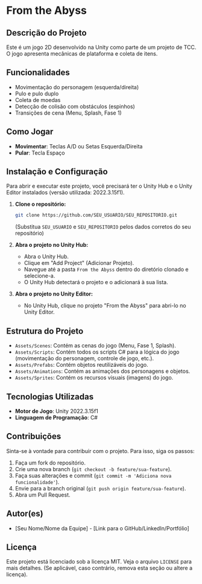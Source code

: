 # From the Abyss

## Descrição do Projeto

Este é um jogo 2D desenvolvido na Unity como parte de um projeto de TCC. O jogo apresenta mecânicas de plataforma e coleta de itens.

## Funcionalidades

- Movimentação do personagem (esquerda/direita)
- Pulo e pulo duplo
- Coleta de moedas
- Detecção de colisão com obstáculos (espinhos)
- Transições de cena (Menu, Splash, Fase 1)

## Como Jogar

- **Movimentar**: Teclas A/D ou Setas Esquerda/Direita
- **Pular**: Tecla Espaço

## Instalação e Configuração

Para abrir e executar este projeto, você precisará ter o Unity Hub e o Unity Editor instalados (versão utilizada: 2022.3.15f1).

1.  **Clone o repositório:**
    ```bash
    git clone https://github.com/SEU_USUARIO/SEU_REPOSITORIO.git
    ```
    (Substitua `SEU_USUARIO` e `SEU_REPOSITORIO` pelos dados corretos do seu repositório)

2.  **Abra o projeto no Unity Hub:**
    - Abra o Unity Hub.
    - Clique em "Add Project" (Adicionar Projeto).
    - Navegue até a pasta `From the Abyss` dentro do diretório clonado e selecione-a.
    - O Unity Hub detectará o projeto e o adicionará à sua lista.

3.  **Abra o projeto no Unity Editor:**
    - No Unity Hub, clique no projeto "From the Abyss" para abri-lo no Unity Editor.

## Estrutura do Projeto

- `Assets/Scenes`: Contém as cenas do jogo (Menu, Fase 1, Splash).
- `Assets/Scripts`: Contém todos os scripts C# para a lógica do jogo (movimentação do personagem, controle de jogo, etc.).
- `Assets/Prefabs`: Contém objetos reutilizáveis do jogo.
- `Assets/Animations`: Contém as animações dos personagens e objetos.
- `Assets/Sprites`: Contém os recursos visuais (imagens) do jogo.

## Tecnologias Utilizadas

- **Motor de Jogo**: Unity 2022.3.15f1
- **Linguagem de Programação**: C#

## Contribuições

Sinta-se à vontade para contribuir com o projeto. Para isso, siga os passos:

1.  Faça um fork do repositório.
2.  Crie uma nova branch (`git checkout -b feature/sua-feature`).
3.  Faça suas alterações e commit (`git commit -m 'Adiciona nova funcionalidade'`).
4.  Envie para a branch original (`git push origin feature/sua-feature`).
5.  Abra um Pull Request.

## Autor(es)

- [Seu Nome/Nome da Equipe] - [Link para o GitHub/LinkedIn/Portfólio]

## Licença

Este projeto está licenciado sob a licença MIT. Veja o arquivo `LICENSE` para mais detalhes. (Se aplicável, caso contrário, remova esta seção ou altere a licença).

